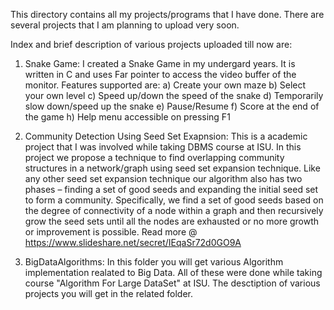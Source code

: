 This directory contains all my projects/programs that I have done.
There are several projects that I am planning to upload very soon.

Index and brief description of various projects uploaded till now are:
1. Snake Game: I created a Snake Game in my undergard years. It is written in C and uses Far pointer to access the video                    buffer of the monitor. Features supported are:
                a) Create your own maze
                b) Select your own level
                c) Speed up/down the speed of the snake
                d) Temporarily slow down/speed up the snake
                e) Pause/Resume
                f) Score at the end of the game
                h) Help menu accessible on pressing F1

2. Community Detection Using Seed Set Exapnsion: This is a academic project that I was involved while taking DBMS course at                  ISU. In this project we propose a technique to find overlapping community structures in a network/graph                      using seed set expansion technique. Like any other seed set expansion technique our algorithm also has two                   phases – finding a set of good seeds and expanding the initial seed set to form a community. Specifically, we                 find a set of good seeds based on the degree of connectivity of a node within a graph and then recursively                   grow the seed sets until all the nodes are exhausted or no more growth or improvement is possible.
                Read more @ https://www.slideshare.net/secret/IEqaSr72d0GO9A

3. BigDataAlgorithms: In this folder you will get various Algorithm implementation realated to Big Data. All of these were                   done while taking course "Algorithm For Large DataSet" at ISU. The desctiption of various projects you                     will get in the related folder.


